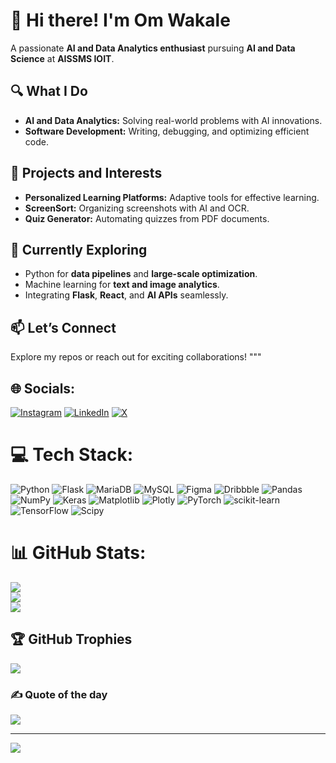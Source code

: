 # 👋 Hi there! I'm Om Wakale  
A passionate **AI and Data Analytics enthusiast** pursuing **AI and Data Science** at **AISSMS IOIT**.  

## 🔍 What I Do  
- **AI and Data Analytics:** Solving real-world problems with AI innovations. 
- **Software Development:** Writing, debugging, and optimizing efficient code.  

## 🌟 Projects and Interests  
- **Personalized Learning Platforms:** Adaptive tools for effective learning.  
- **ScreenSort:** Organizing screenshots with AI and OCR.  
- **Quiz Generator:** Automating quizzes from PDF documents.  

## 🚀 Currently Exploring  
- Python for **data pipelines** and **large-scale optimization**.  
- Machine learning for **text and image analytics**.  
- Integrating **Flask**, **React**, and **AI APIs** seamlessly.  

## 📫 Let’s Connect  
Explore my repos or reach out for exciting collaborations!
"""


## 🌐 Socials:
[![Instagram](https://img.shields.io/badge/Instagram-%23E4405F.svg?logo=Instagram&logoColor=white)](https://instagram.com/integrated89) [![LinkedIn](https://img.shields.io/badge/LinkedIn-%230077B5.svg?logo=linkedin&logoColor=white)](https://linkedin.com/in/omwakale) [![X](https://img.shields.io/badge/X-black.svg?logo=X&logoColor=white)](https://x.com/om_wakle) 

# 💻 Tech Stack:
![Python](https://img.shields.io/badge/python-3670A0?style=for-the-badge&logo=python&logoColor=ffdd54) ![Flask](https://img.shields.io/badge/flask-%23000.svg?style=for-the-badge&logo=flask&logoColor=white) ![MariaDB](https://img.shields.io/badge/MariaDB-003545?style=for-the-badge&logo=mariadb&logoColor=white) ![MySQL](https://img.shields.io/badge/mysql-4479A1.svg?style=for-the-badge&logo=mysql&logoColor=white) ![Figma](https://img.shields.io/badge/figma-%23F24E1E.svg?style=for-the-badge&logo=figma&logoColor=white) ![Dribbble](https://img.shields.io/badge/Dribbble-EA4C89?style=for-the-badge&logo=dribbble&logoColor=white) ![Pandas](https://img.shields.io/badge/pandas-%23150458.svg?style=for-the-badge&logo=pandas&logoColor=white) ![NumPy](https://img.shields.io/badge/numpy-%23013243.svg?style=for-the-badge&logo=numpy&logoColor=white) ![Keras](https://img.shields.io/badge/Keras-%23D00000.svg?style=for-the-badge&logo=Keras&logoColor=white) ![Matplotlib](https://img.shields.io/badge/Matplotlib-%23ffffff.svg?style=for-the-badge&logo=Matplotlib&logoColor=black) ![Plotly](https://img.shields.io/badge/Plotly-%233F4F75.svg?style=for-the-badge&logo=plotly&logoColor=white) ![PyTorch](https://img.shields.io/badge/PyTorch-%23EE4C2C.svg?style=for-the-badge&logo=PyTorch&logoColor=white) ![scikit-learn](https://img.shields.io/badge/scikit--learn-%23F7931E.svg?style=for-the-badge&logo=scikit-learn&logoColor=white) ![TensorFlow](https://img.shields.io/badge/TensorFlow-%23FF6F00.svg?style=for-the-badge&logo=TensorFlow&logoColor=white) ![Scipy](https://img.shields.io/badge/SciPy-%230C55A5.svg?style=for-the-badge&logo=scipy&logoColor=%white)
# 📊 GitHub Stats:
![](https://github-readme-stats.vercel.app/api?username=omwakle&theme=omni&hide_border=false&include_all_commits=true&count_private=true)<br/>
![](https://github-readme-streak-stats.herokuapp.com/?user=omwakle&theme=omni&hide_border=false)<br/>
![](https://github-readme-stats.vercel.app/api/top-langs/?username=omwakle&theme=omni&hide_border=false&include_all_commits=true&count_private=true&layout=compact)

## 🏆 GitHub Trophies
![](https://github-profile-trophy.vercel.app/?username=omwakle&theme=radical&no-frame=false&no-bg=false&margin-w=4)

### ✍️ Quote of the day
![](https://quotes-github-readme.vercel.app/api?type=horizontal&theme=radical)

---
[![](https://visitcount.itsvg.in/api?id=omwakle&icon=0&color=0)](https://visitcount.itsvg.in)

<!-- Proudly created with GPRM ( https://gprm.itsvg.in ) -->
